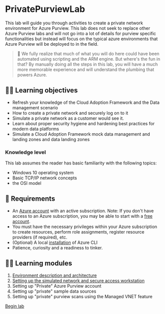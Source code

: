 # PrivatePurviewLab

This lab will guide you through activities to create a private network environment for Azure Purview. This lab does not seek to replace other Azure Purview labs and will not go into a lot of details for purview specific functionalities but instead will focus on the typical azure environments that Azure Purview will be deployed to in the field.

>:muscle: We fully realize that much of what you will do here could have been automated using scripting and the ARM engine. But where's the fun in that? By manually doing all the steps in this lab, you will have a much more memorable experience and will understand the plumbing that powers Azure.

## :student: Learning objectives

- Refresh your knowledge of the Cloud Adoption Framework and the Data management scenario
- How to create a private network and securely log on to it
- Simulate a private network as a customer would see it.
- Learn about proper security hygiene and hardening best practices for modern data platforms
- Simulate a Cloud Adoption Framework mock data management and landing zones and data landing zones

### Knowledge level

This lab assumes the reader has basic familiarity with the following topics:

- Windows 10 operating system
- Basic TCP/IP network concepts
- the OSI model

## :shopping_cart: Requirements

- An [Azure account](https://azure.microsoft.com/free/) with an active subscription. Note: If you don't have access to an Azure subscription, you may be able to start with a [free account](https://www.azure.com/free).
- You must have the necessary privileges within your Azure subscription to create resources, perform role assignments, register resource providers (if required), etc.
- (Optional) A local [installation](https://docs.microsoft.com/cli/azure/install-azure-cli) of Azure CLI
- Patience, curiosity and a readiness to tinker.

## :student: Learning modules

1. [Environment description and architecture](/modules/module00.md)
2. [Setting up the simulated network and secure access workstation](/modules/module01.md)
3. Setting up "Private" Azure Purview account
4. Setting up "private" sample data sources
5. Setting up "private" purview scans using the Managed VNET feature

[Begin lab](/modules/module00.md)